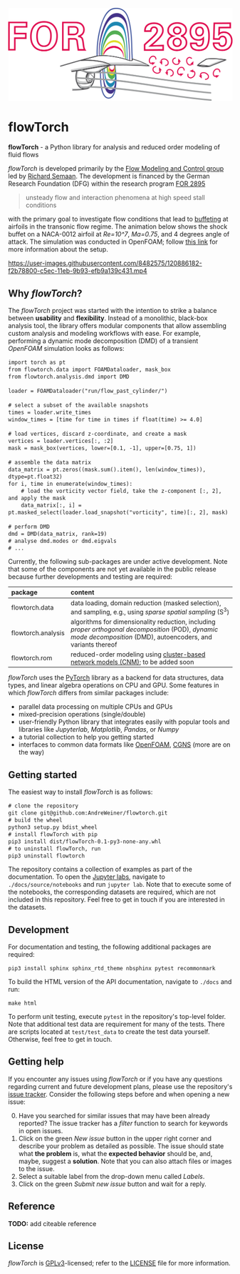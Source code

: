 ![FOR2895Logo](media/for2895_logo.png)

# flowTorch

**flowTorch** - a Python library for analysis and reduced order modeling of fluid flows

*flowTorch* is developed primarily by the [Flow Modeling and Control group](https://www.tu-braunschweig.de/en/ism/research-workgroups/flow-modelling-and-control) led by [Richard Semaan](https://www.tu-braunschweig.de/en/ism/research/flow-modelling-and-control/staff/semaan). The development is financed by the German Research Foundation (DFG) within the research program [FOR 2895](https://www.for2895.uni-stuttgart.de/)


> unsteady flow and interaction phenomena at high speed stall conditions

with the primary goal to investigate flow conditions that lead to [buffeting](https://en.wikipedia.org/wiki/Aeroelasticity#Buffeting) at airfoils in the transonic flow regime. The animation below shows the shock buffet on a NACA-0012 airfoil at *Re=10^7*, *Ma=0.75*, and 4 degrees angle of attack. The simulation was conducted in OpenFOAM; follow [this link](https://github.com/AndreWeiner/naca0012_shock_buffet) for more information about the setup.

https://user-images.githubusercontent.com/8482575/120886182-f2b78800-c5ec-11eb-9b93-efb9a139c431.mp4

## Why *flowTorch*?

The *flowTorch* project was started with the intention to strike a balance between **usability** and **flexibility**. Instead of a monolithic, black-box analysis tool, the library offers modular components that allow assembling custom analysis and modeling workflows with ease. For example, performing a dynamic mode decomposition (DMD) of a transient *OpenFOAM* simulation looks as follows:

```
import torch as pt
from flowtorch.data import FOAMDataloader, mask_box
from flowtorch.analysis.dmd import DMD

loader = FOAMDataloader("run/flow_past_cylinder/")

# select a subset of the available snapshots
times = loader.write_times
window_times = [time for time in times if float(time) >= 4.0]

# load vertices, discard z-coordinate, and create a mask
vertices = loader.vertices[:, :2]
mask = mask_box(vertices, lower=[0.1, -1], upper=[0.75, 1])

# assemble the data matrix
data_matrix = pt.zeros((mask.sum().item(), len(window_times)), dtype=pt.float32)
for i, time in enumerate(window_times):
    # load the vorticity vector field, take the z-component [:, 2], and apply the mask
    data_matrix[:, i] = pt.masked_select(loader.load_snapshot("vorticity", time)[:, 2], mask)

# perform DMD
dmd = DMD(data_matrix, rank=19)
# analyse dmd.modes or dmd.eigvals
# ...
```

Currently, the following sub-packages are under active development. Note that some of the components are not yet available in the public release because further developments and testing are required:

| package | content |
| :------ | :-------|
|flowtorch.data | data loading, domain reduction (masked selection), and sampling, e.g., using *sparse spatial sampling* (S<sup>3</sup>) |
| flowtorch.analysis | algorithms for dimensionality reduction, including *proper orthogonal decomposition* (POD), *dynamic mode decomposition* (DMD), autoencoders, and variants thereof |
| flowtorch.rom | reduced-order modeling using [cluster-based network models (CNM)](https://github.com/fernexda/cnm); to be added soon |

*flowTorch* uses the [PyTorch](https://github.com/pytorch/pytorch) library as a backend for data structures, data types, and linear algebra operations on CPU and GPU. Some features in which *flowTorch* differs from similar packages include:

- parallel data processing on multiple CPUs and GPUs
- mixed-precision operations (single/double)
- user-friendly Python library that integrates easily with popular tools and libraries like *Jupyterlab*, *Matplotlib*, *Pandas*, or *Numpy*
- a tutorial collection to help you getting started
- interfaces to common data formats like [OpenFOAM](https://www.openfoam.com/), [CGNS](https://cgns.github.io/) (more are on the way)

## Getting started

The easiest way to install *flowTorch* is as follows:
```
# clone the repository
git clone git@github.com:AndreWeiner/flowtorch.git
# build the wheel
python3 setup.py bdist_wheel
# install flowTorch with pip
pip3 install dist/flowTorch-0.1-py3-none-any.whl
# to uninstall flowTorch, run
pip3 uninstall flowtorch
```

The repository contains a collection of examples as part of the documentation. To open the [Jupyter labs](https://jupyter.org/), navigate to `./docs/source/notebooks` and run `jupyter lab`. Note that to execute some of the notebooks, the corresponding datasets are required, which are not included in this repository. Feel free to get in touch if you are interested in the datasets.

## Development

For documentation and testing, the following additional packages are required:
```
pip3 install sphinx sphinx_rtd_theme nbsphinx pytest recommonmark
```
To build the HTML version of the API documentation, navigate to `./docs` and run:
```
make html
```
To perform unit testing, execute `pytest` in the repository's top-level folder. Note that additional test data are requirement for many of the tests. There are scripts located at `test/test_data` to create the test data yourself. Otherwise, feel free to get in touch.

## Getting help

If you encounter any issues using *flowTorch* or if you have any questions regarding current and future development plans, please use the repository's [issue tracker](https://github.com/AndreWeiner/flowtorch/issues). Consider the following steps before and when opening a new issue:

0. Have you searched for similar issues that may have been already reported? The issue tracker has a *filter* function to search for keywords in open issues.
1. Click on the green *New issue* button in the upper right corner and describe your problem as detailed as possible. The issue should state what **the problem** is, what the **expected behavior** should be, and, maybe, suggest a **solution**. Note that you can also attach files or images to the issue.
2. Select a suitable label from the drop-down menu called *Labels*.
3. Click on the green *Submit new issue* button and wait for a reply.

## Reference

**TODO:** add citeable reference

## License

*flowTorch* is [GPLv3](https://en.wikipedia.org/wiki/GNU_General_Public_License)-licensed; refer to the [LICENSE](https://github.com/AndreWeiner/flowtorch/blob/main/LICENSE) file for more information.

